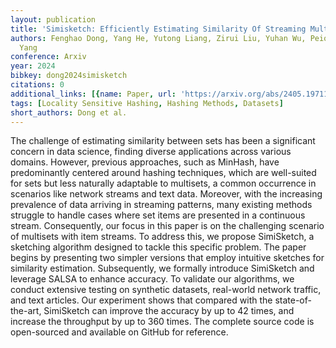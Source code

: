 ```yaml
---
layout: publication
title: 'Simisketch: Efficiently Estimating Similarity Of Streaming Multisets'
authors: Fenghao Dong, Yang He, Yutong Liang, Zirui Liu, Yuhan Wu, Peiqing Chen, Tong
  Yang
conference: Arxiv
year: 2024
bibkey: dong2024simisketch
citations: 0
additional_links: [{name: Paper, url: 'https://arxiv.org/abs/2405.19711'}]
tags: [Locality Sensitive Hashing, Hashing Methods, Datasets]
short_authors: Dong et al.
---
```

The challenge of estimating similarity between sets has been a significant
concern in data science, finding diverse applications across various domains.
However, previous approaches, such as MinHash, have predominantly centered
around hashing techniques, which are well-suited for sets but less naturally
adaptable to multisets, a common occurrence in scenarios like network streams
and text data. Moreover, with the increasing prevalence of data arriving in
streaming patterns, many existing methods struggle to handle cases where set
items are presented in a continuous stream. Consequently, our focus in this
paper is on the challenging scenario of multisets with item streams. To address
this, we propose SimiSketch, a sketching algorithm designed to tackle this
specific problem. The paper begins by presenting two simpler versions that
employ intuitive sketches for similarity estimation. Subsequently, we formally
introduce SimiSketch and leverage SALSA to enhance accuracy. To validate our
algorithms, we conduct extensive testing on synthetic datasets, real-world
network traffic, and text articles. Our experiment shows that compared with the
state-of-the-art, SimiSketch can improve the accuracy by up to 42 times, and
increase the throughput by up to 360 times. The complete source code is
open-sourced and available on GitHub for reference.